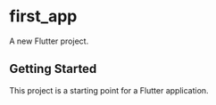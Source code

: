 # first_app

A new Flutter project.

## Getting Started

This project is a starting point for a Flutter application.

